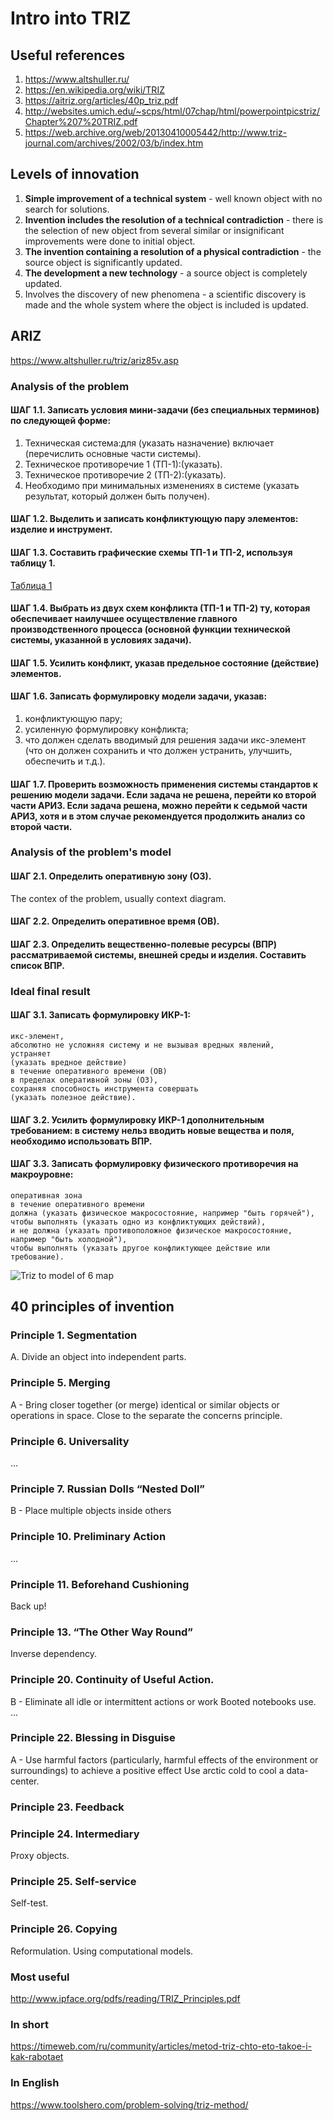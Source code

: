 # Intro into TRIZ

## Useful references 
1. https://www.altshuller.ru/
1. https://en.wikipedia.org/wiki/TRIZ
1. https://aitriz.org/articles/40p_triz.pdf
1. http://websites.umich.edu/~scps/html/07chap/html/powerpointpicstriz/Chapter%207%20TRIZ.pdf
2. https://web.archive.org/web/20130410005442/http://www.triz-journal.com/archives/2002/03/b/index.htm

## Levels of innovation 

1. **Simple improvement of a technical system** - well known object with no search for solutions.
1. **Invention includes the resolution of a technical contradiction** - there is the selection of new object from several similar or insignificant improvements were done to initial object.
1. **The invention containing a resolution of a physical contradiction** - the source object is significantly updated.
1. **The development a new technology** - a source object is completely updated.
1. Involves the discovery of new phenomena - a scientific discovery is made and the whole system where the object is included is updated.


## ARIZ
https://www.altshuller.ru/triz/ariz85v.asp

### Analysis of the problem
#### ШАГ 1.1. Записать условия мини-задачи (без специальных терминов) по следующей форме: 

1. Техническая система:для (указать назначение) включает (перечислить основные части системы).
1. Техническое противоречие 1 (ТП-1):(указать).
1. Техническое противоречие 2 (ТП-2):(указать).
1. Необходимо при минимальных изменениях в системе (указать результат, который должен быть получен).

#### ШАГ 1.2. Выделить и записать конфликтующую пару элементов: изделие и инструмент.

#### ШАГ 1.3. Составить графические схемы ТП-1 и ТП-2, используя таблицу 1.

[Таблица 1](https://www.altshuller.ru/triz/ariz85v-t1.asp)


#### ШАГ 1.4. Выбрать из двух схем конфликта (ТП-1 и ТП-2) ту, которая обеспечивает наилучшее осуществление главного производственного процесса (основной функции технической системы, указанной в условиях задачи).

#### ШАГ 1.5. Усилить конфликт, указав предельное состояние (действие) элементов.

#### ШАГ 1.6. Записать формулировку модели задачи, указав:

1. конфликтующую пару; 
1. усиленную формулировку конфликта; 
1. что должен сделать вводимый для решения задачи икс-элемент (что он должен сохранить и что должен устранить, улучшить, обеспечить и т.д.).


#### ШАГ 1.7. Проверить возможность применения системы стандартов к решению модели задачи. Если задача не решена, перейти ко второй части АРИЗ. Если задача решена, можно перейти к седьмой части АРИЗ, хотя и в этом случае рекомендуется продолжить анализ со второй части.

### Analysis of the problem's model

#### ШАГ 2.1. Определить оперативную зону (ОЗ). 

The contex of the problem, usually context diagram.

#### ШАГ 2.2. Определить оперативное время (ОВ).

#### ШАГ 2.3. Определить вещественно-полевые ресурсы (ВПР) рассматриваемой системы, внешней среды и изделия. Составить список ВПР.


### Ideal final result

#### ШАГ 3.1. Записать формулировку ИКР-1: 

```
икс-элемент, 
абсолютно не усложняя систему и не вызывая вредных явлений, 
устраняет 
(указать вредное действие) 
в течение оперативного времени (ОВ) 
в пределах оперативной зоны (ОЗ), 
сохраняя способность инструмента совершать 
(указать полезное действие).
```

#### ШАГ 3.2. Усилить формулировку ИКР-1 дополнительным требованием: в систему нельз вводить новые вещества и поля, необходимо использовать ВПР.

#### ШАГ 3.3. Записать формулировку физического противоречия на макроуровне: 

```
оперативная зона 
в течение оперативного времени
должна (указать физическое макросостояние, например "быть горячей"), 
чтобы выполнять (указать одно из конфликтующих действий), 
и не должна (указать противоположное физическое макросостояние, например "быть холодной"), 
чтобы выполнять (указать другое конфликтующее действие или требование).

```



![Triz to model of 6 map](TRIZ_model_6_mapping.png)


## 40 principles of invention

### Principle 1. Segmentation 

A. Divide an object into independent parts.

### Principle 5. Merging

A - Bring closer together (or merge) identical or similar objects or
operations in space.
Close to the separate the concerns principle.

### Principle 6. Universality

...

### Principle 7. Russian Dolls “Nested Doll”

B - Place multiple objects inside others

### Principle 10. Preliminary Action

...

### Principle 11. Beforehand Cushioning

Back up!


### Principle 13. “The Other Way Round”

Inverse dependency.




### Principle 20. Continuity of Useful Action.

B - Eliminate all idle or intermittent actions or work
Booted notebooks use.
...

### Principle 22. Blessing in Disguise

A - Use harmful factors (particularly, harmful effects of the
environment or surroundings) to achieve a positive effect
Use arctic cold to cool a data-center.

### Principle 23. Feedback


### Principle 24. Intermediary

Proxy objects.

### Principle 25. Self-service

Self-test. 

### Principle 26. Copying

Reformulation.
Using computational models.


### Most useful
http://www.ipface.org/pdfs/reading/TRIZ_Principles.pdf

### In short 
https://timeweb.com/ru/community/articles/metod-triz-chto-eto-takoe-i-kak-rabotaet

### In English
https://www.toolshero.com/problem-solving/triz-method/
